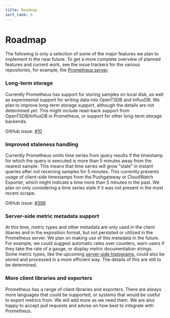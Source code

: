 ```yaml
---
title: Roadmap
sort_rank: 6
---
```


# Roadmap

The following is only a selection of some of the major features we plan to
implement in the near future. To get a more complete overview of planned
features and current work, see the issue trackers for the various repositories,
for example, the [Prometheus
server](https://github.com/prometheus/prometheus/issues).

### Long-term storage

Currently Prometheus has support for storing samples on local disk, as well as
experimental support for writing data into OpenTSDB and InfluxDB. We plan to
improve long-term storage support, although the details are not determined yet.
This might include read-back support from OpenTSDB/InfluxDB in Prometheus, or
support for other long-term storage backends.

GitHub issue: [#10](https://github.com/prometheus/prometheus/issues/10)

### Improved staleness handling

Currently Prometheus omits time series from query results if the timestamp for
which the query is executed is more than 5 minutes away from the nearest
sample. This means that time series will grow "stale" in instant queries after
not receiving samples for 5 minutes. This currently prevents usage of
client-side timestamps from the Pushgateway or CloudWatch Exporter, which might
indicate a time more than 5 minutes in the past. We plan on only considering a
time series stale if it was not present in the most recent scrape.

GitHub issue: [#398](https://github.com/prometheus/prometheus/issues/398)

### Server-side metric metadata support

At this time, metric types and other metadata are only used in the
client libaries and in the exposition format, but not persisted or
utilized in the Prometheus server. We plan on making use of this
metadata in the future. For example, we could suggest automatic rates
over counters, warn users if they take the rate of a gauge, or display
metric documentation strings. Some metric types, like the upcoming
[server-side histograms](https://github.com/prometheus/prometheus/issues/480),
could also be stored and processed in a more efficient way.  The
details of this are still to be determined.

### More client libraries and exporters

Prometheus has a range of client libraries and exporters. There are always more
languages that could be supported, or systems that would be useful to export
metrics from. We will add more as we need them. We are also happy to accept
pull requests and advise on how best to integrate with Prometheus.

